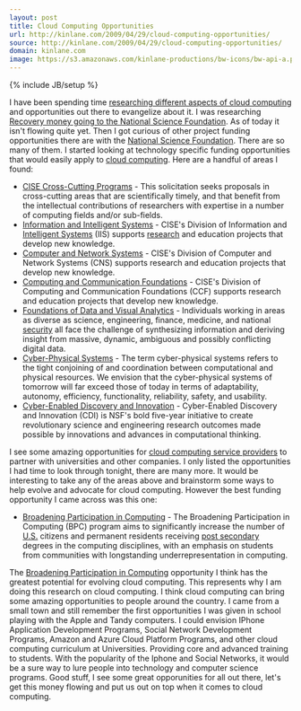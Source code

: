 ```yaml
---
layout: post
title: Cloud Computing Opportunities
url: http://kinlane.com/2009/04/29/cloud-computing-opportunities/
source: http://kinlane.com/2009/04/29/cloud-computing-opportunities/
domain: kinlane.com
image: https://s3.amazonaws.com/kinlane-productions/bw-icons/bw-api-a.png
---
```

{% include JB/setup %}

<p>
     I have been spending time <a href="http://cloud.kinlane.com">researching different aspects of cloud computing</a> and opportunities out there to evangelize about it. I was researching <a href="http://www.recovery.gov/?q=content/agency-summary&amp;agency_code=49">Recovery money going to the National Science Foundation</a>. As of today it isn't flowing quite yet. Then I got curious of other project funding opportunities there are with the <a href="http://www.nsf.gov">National Science Foundation</a>. There are so many of them. I started looking at technology specific funding opportunities that would easily apply to <a class="zem_slink" title="Cloud Computing" rel="wikinvest" href="http://www.wikinvest.com/concept/Cloud_Computing">cloud computing</a>. Here are a handful of areas I found:
</p>
<ul class="mainlist">
     <li>
          <a href="http://sites.google.com/a/kinlane.com/cloud-computing/federal-government/agencies/national-science-foundation/cise-cross-cutting-programs">CISE Cross-Cutting Programs</a> - This solicitation seeks proposals in cross-cutting areas that are scientifically timely, and that benefit from the intellectual contributions of researchers with expertise in a number of computing fields and/or sub-fields.
     </li>
     <li>
          <a href="http://sites.google.com/a/kinlane.com/cloud-computing/federal-government/agencies/national-science-foundation/information-and-intelligent-systems">Information and Intelligent Systems</a> - CISE's Division of Information and <a class="zem_slink" title="Intelligent Systems" rel="homepage" href="http://www.intsys.co.jp/">Intelligent Systems</a> (IIS) supports <a class="zem_slink" title="Research" rel="wikipedia" href="http://en.wikipedia.org/wiki/Research">research</a> and education projects that develop new knowledge.
     </li>
     <li>
          <a href="http://sites.google.com/a/kinlane.com/cloud-computing/federal-government/agencies/national-science-foundation/computer-and-network-systems">Computer and Network Systems</a> - CISE's Division of Computer and Network Systems (CNS) supports research and education projects that develop new knowledge.
     </li>
     <li>
          <a href="http://sites.google.com/a/kinlane.com/cloud-computing/federal-government/agencies/national-science-foundation/computing-and-communication-foundations">Computing and Communication Foundations</a> - CISE's Division of Computing and Communication Foundations (CCF) supports research and education projects that develop new knowledge.
     </li>
     <li>
          <a href="http://sites.google.com/a/kinlane.com/cloud-computing/federal-government/agencies/national-science-foundation/foundations-of-data-and-visual-analytics">Foundations of Data and Visual Analytics</a> - Individuals working in areas as diverse as science, engineering, finance, medicine, and national <a class="zem_slink" title="National security" rel="wikipedia" href="http://en.wikipedia.org/wiki/National_security">security</a> all face the challenge of synthesizing information and deriving insight from massive, dynamic, ambiguous and possibly conflicting digital data.
     </li>
     <li>
          <a href="http://sites.google.com/a/kinlane.com/cloud-computing/federal-government/agencies/national-science-foundation/cyber-physical-systems">Cyber-Physical Systems</a> - The term cyber-physical systems refers to the tight conjoining of and coordination between computational and physical resources. We envision that the cyber-physical systems of tomorrow will far exceed those of today in terms of adaptability, autonomy, efficiency, functionality, reliability, safety, and usability.
     </li>
     <li>
          <a href="http://sites.google.com/a/kinlane.com/cloud-computing/federal-government/agencies/national-science-foundation/cyber-enabled-discovery-and-innovation">Cyber-Enabled Discovery and Innovation</a> - Cyber-Enabled Discovery and Innovation (CDI) is NSF's bold five-year initiative to create revolutionary science and engineering research outcomes made possible by innovations and advances in computational thinking.
     </li>
</ul>
<p>
     I see some amazing opportunities for <a href="http://sites.google.com/a/kinlane.com/cloud-computing/players">cloud computing service providers</a> to partner with universities and other companies. I only listed the opportunities I had time to look through tonight, there are many more. It would be interesting to take any of the areas above and brainstorm some ways to help evolve and advocate for cloud computing. However the best funding opportunity I came across was this one:
</p>
<ul class="mainlist">
     <li>
          <a href="http://sites.google.com/a/kinlane.com/cloud-computing/federal-government/agencies/national-science-foundation/broadening-participation-in-computing">Broadening Participation in Computing</a> - The Broadening Participation in Computing (BPC) program aims to significantly increase the number of <a class="zem_slink" title="United States" rel="geolocation" href="http://maps.google.com/maps?ll=38.8833333333,-77.0166666667&amp;spn=10.0,10.0&amp;q=38.8833333333,-77.0166666667%20%28United%20States%29&amp;t=h">U.S.</a> citizens and permanent residents receiving <a class="zem_slink" title="Higher education" rel="wikipedia" href="http://en.wikipedia.org/wiki/Higher_education">post secondary</a> degrees in the computing disciplines, with an emphasis on students from communities with longstanding underrepresentation in computing.
     </li>
</ul>
<p>
     The <a href="http://sites.google.com/a/kinlane.com/cloud-computing/federal-government/agencies/national-science-foundation/broadening-participation-in-computing">Broadening Participation in Computing</a> opportunity I think has the greatest potential for evolving cloud computing. This represents why I am doing this research on cloud computing. I think cloud computing can bring some amazing opportunities to people around the country. I came from a small town and still remember the first opportunities I was given in school playing with the Apple and Tandy computers. I could envision IPhone Application Development Programs, Social Network Development Programs, Amazon and Azure Cloud Platform Programs, and other cloud computing curriculum at Universities. Providing core and advanced training to students. With the popularity of the Iphone and Social Networks, it would be a sure way to lure people into technology and computer science programs. Good stuff, I see some great opporunities for all out there, let's get this money flowing and put us out on top when it comes to cloud computing.
</p>